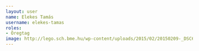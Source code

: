 ```yaml
---
layout: user
name: Elekes Tamás
username: elekes-tamas
roles:
- Öregtag
image: http://lego.sch.bme.hu/wp-content/uploads/2015/02/20150209-_DSC6569-150x150.jpg
---
```

